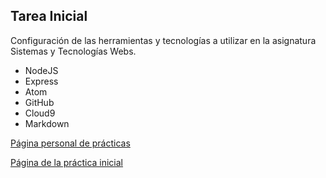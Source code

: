 ## Tarea Inicial

Configuración de las herramientas y tecnologías a utilizar en la asignatura Sistemas y Tecnologías Webs.

* NodeJS
* Express
* Atom
* GitHub
* Cloud9
* Markdown

[Página personal de prácticas](http://alu0100783612.github.io/)

[Página de la práctica inicial](http://alu0100783612.github.io/practica1.html)
